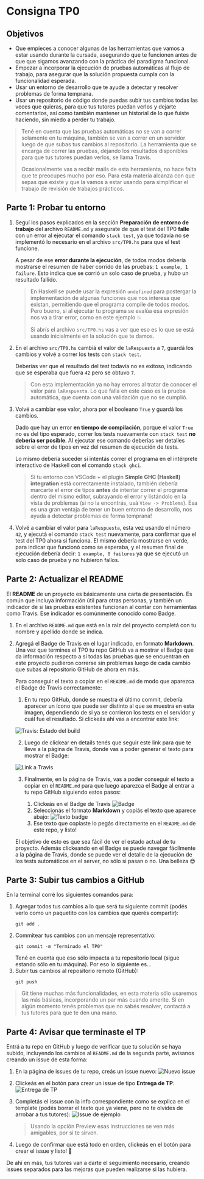# Consigna TP0

## Objetivos

- Que empieces a conocer algunas de las herramientas que vamos a estar usando durante la cursada, asegurando que te funcionen antes de que que sigamos avanzando con la práctica del paradigma funcional.
- Empezar a incorporar la ejecución de pruebas automáticas al flujo de trabajo, para asegurar que la solución propuesta cumpla con la funcionalidad esperada.
- Usar un entorno de desarrollo que te ayude a detectar y resolver problemas de forma temprana.
- Usar un repositorio de código donde puedas subir tus cambios todas las veces que quieras, para que tus tutores puedan verlos y dejarte comentarios, así como también mantener un historial de lo que fuiste haciendo, sin miedo a perder tu trabajo.

> Tené en cuenta que las pruebas automáticas no se van a correr solamente en tu máquina, también se van a correr en un servidor luego de que subas tus cambios al repositorio. La herramienta que se encarga de correr las pruebas, dejando los resultados disponibles para que tus tutores puedan verlos, se llama Travis.
>
> Ocasionalmente vas a recibir mails de esta herramienta, no hace falta que te preocupes mucho por eso. Para esta materia alcanza con que sepas que existe y que la vamos a estar usando para simplificar el trabajo de revisión de trabajos prácticos.

## Parte 1: Probar tu entorno

1. Seguí los pasos explicados en la sección **Preparación de entorno de trabajo** del archivo `README.md` y asegurate de que el test del TP0 **falle** con un error al ejecutar el comando `stack test`, ya que todavía no se implementó lo necesario en el archivo `src/TP0.hs` para que el test funcione.

   A pesar de ese **error durante la ejecución**, de todos modos debería mostrarse el resumen de haber corrido de las pruebas: `1 example, 1 failure`. Esto indica que se corrió un solo caso de prueba, y hubo un resultado fallido.

   > En Haskell se puede usar la expresión `undefined` para postergar la implementación de algunas funciones que nos interesa que existan, permitiendo que el programa compile de todos modos. Pero bueno, si al ejecutar tu programa se evalúa esa expresión nos va a tirar error, como en este ejemplo :boom:
   >
   > Si abrís el archivo `src/TP0.hs` vas a ver que eso es lo que se está usando inicialmente en la solución que te damos.

2. En el archivo `src/TP0.hs` cambiá el valor de `laRespuesta` a `7`, guardá los cambios y volvé a correr los tests con `stack test`.

   Deberías ver que el resultado del test todavía no es exitoso, indicando que se esperaba que fuera `42` pero se obtuvo `7`.

   > Con esta implementación ya no hay errores al tratar de conocer el valor para `laRespuesta`. Lo que falla en este caso es la prueba automática, que cuenta con una validación que no se cumplió.

3. Volvé a cambiar ese valor, ahora por el booleano `True` y guardá los cambios.

   Dado que hay un error **en tiempo de compilación**, porque el valor `True` no es del tipo esperado, correr los tests nuevamente con `stack test` **no debería ser posible**. Al ejecutar ese comando deberías ver detalles sobre el error de tipos en vez del resumen de ejecución de tests.

   Lo mismo debería suceder si intentás correr el programa en el intérprete interactivo de Haskell con el comando `stack ghci`.

   > Si tu entorno con VSCode + el plugin **Simple GHC (Haskell) integration** está correctamente instalado, también debería marcarte el error de tipos **antes** de intentar correr el programa dentro del mismo editor, subrayando el error y listándolo en la vista de problemas (si no la encontrás, usá `View -> Problems`). Esa es una gran ventaja de tener un buen entorno de desarrollo, nos ayuda a detectar problemas de forma temprana!

4. Volvé a cambiar el valor para `laRespuesta`, esta vez usando el número `42`, y ejecutá el comando `stack test` nuevamente, para confirmar que el test del TP0 ahora sí funciona. El mismo debería mostrarse en verde, para indicar que funcionó como se esperaba, y el resumen final de ejecución debería decir: `1 example, 0 failures` ya que se ejecutó un solo caso de prueba y no hubieron fallos.

## Parte 2: Actualizar el README

El **README** de un proyecto es básicamente una carta de presentación. Es común que incluya información útil para otras personas, y también un indicador de si las pruebas existentes funcionan al contar con herramientas como Travis. Ese indicador es comúnmente conocido como Badge.

1. En el archivo `README.md` que está en la raíz del proyecto completá con tu nombre y apellido donde se indica.

2. Agregá el Badge de Travis en el lugar indicado, en formato **Markdown**. Una vez que termines el TP0 tu repo GitHub va a mostrar el Badge que da información respecto a si todas las pruebas que se encuentran en este proyecto pudieron correrse sin problemas luego de cada cambio que subas al repositorio GitHub de ahora en más.

   Para conseguir el texto a copiar en el `README.md` de modo que aparezca el Badge de Travis correctamente:

   1. En tu repo GitHub, donde se muestra el último commit, debería aparecer un ícono que puede ser distinto al que se muestra en esta imagen, dependiendo de si ya se corrieron los tests en el servidor y cuál fue el resultado. Si clickeás ahí vas a encontrar este link:

   ![Travis: Estado del build](imagenes/TP0/travis-01.png)

   2. Luego de clickear en details tenés que seguir este link para que te lleve a la página de Travis, donde vas a poder generar el texto para mostrar el Badge:

   ![Link a Travis](imagenes/TP0/travis-02.png)

   3. Finalmente, en la página de Travis, vas a poder conseguir el texto a copiar en el `README.md` para que luego aparezca el Badge al entrar a tu repo GitHub siguiendo estos pasos:

      1. Clickeás en el Badge de Travis
      ![Badge](imagenes/TP0/travis-03.png)
      1. Seleccionás el formato **Markdown** y copiás el texto que aparece abajo:
      ![Texto badge](imagenes/TP0/travis-04.png)
      1. Ese texto que copiaste lo pegás directamente en el `README.md` de este repo, y listo!

   El objetivo de esto es que sea fácil de ver el estado actual de tu proyecto. Además clickeando en el Badge se puede navegar fácilmente a la página de Travis, donde se puede ver el detalle de la ejecución de los tests automáticos en el server, no sólo si pasan o no. Una belleza :heart_eyes:

## Parte 3: Subir tus cambios a GitHub

En la terminal corré los siguientes comandos para:

1. Agregar todos tus cambios a lo que será tu siguiente commit (podés verlo como un paquetito con los cambios que querés compartir):
   ```
   git add .
   ```
2. Commitear tus cambios con un mensaje representativo:
   ```
   git commit -m "Terminado el TP0"
   ```
   Tené en cuenta que eso sólo impacta a tu repositorio local (sigue estando sólo en tu máquina). Por eso lo siguiente es...
3. Subir tus cambios al repositorio remoto (GitHub):
   ```
   git push
   ```

> Git tiene muchas más funcionalidades, en esta materia sólo usaremos las más básicas, incorporando un par más cuando amerite. Si en algún momento tenés problemas que no sabés resolver, contactá a tus tutores para que te den una mano.

## Parte 4: Avisar que terminaste el TP

Entrá a tu repo en GitHub y luego de verificar que tu solución se haya subido, incluyendo los cambios al `README.md` de la segunda parte, avisanos creando un issue de esta forma:

1. En la página de issues de tu repo, creás un issue nuevo:
   ![Nuevo issue](imagenes/TP0/issues-01.png)

2. Clickeás en el botón para crear un issue de tipo **Entrega de TP**:
   ![Entrega de TP](imagenes/TP0/issues-02.png)

3. Completás el issue con la info correspondiente como se explica en el template (podés borrar el texto que ya viene, pero no te olvides de arrobar a tus tutores):
   ![Issue de ejemplo](imagenes/TP0/issues-03.png)

   > Usando la opción Preview esas instrucciones se ven más amigables, por si te sirven.

4. Luego de confirmar que está todo en orden, clickeás en el botón para crear el issue y listo! :tada:

De ahí en más, tus tutores van a darte el seguimiento necesario, creando issues separados para las mejoras que pueden realizarse si las hubiera.